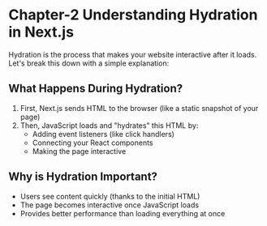 # Chapter-2 Understanding Hydration in Next.js

Hydration is the process that makes your website interactive after it loads. Let's break this down with a simple explanation:

## What Happens During Hydration?

1. First, Next.js sends HTML to the browser (like a static snapshot of your page)
2. Then, JavaScript loads and "hydrates" this HTML by:
   - Adding event listeners (like click handlers)
   - Connecting your React components
   - Making the page interactive

## Why is Hydration Important?

- Users see content quickly (thanks to the initial HTML)
- The page becomes interactive once JavaScript loads
- Provides better performance than loading everything at once

